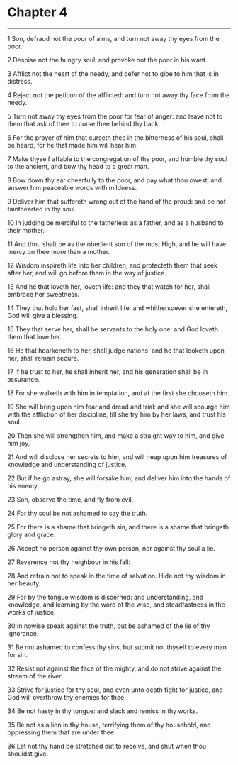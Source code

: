 # Chapter 4

***

1 Son, defraud not the poor of alms, and turn not away thy eyes from the poor.

2 Despise not the hungry soul: and provoke not the poor in his want.

3 Afflict not the heart of the needy, and defer not to gibe to him that is in distress.

4 Reject not the petition of the afflicted: and turn not away thy face from the needy.

5 Turn not away thy eyes from the poor for fear of anger: and leave not to them that ask of thee to curse thee behind thy back.

6 For the prayer of him that curseth thee in the bitterness of his soul, shall be heard, for he that made him will hear him.

7 Make thyself affable to the congregation of the poor, and humble thy soul to the ancient, and bow thy head to a great man.

8 Bow down thy ear cheerfully to the poor, and pay what thou owest, and answer him peaceable words with mildness.

9 Deliver him that suffereth wrong out of the hand of the proud: and be not fainthearted in thy soul.

10 In judging be merciful to the fatherless as a father, and as a husband to their mother.

11 And thou shalt be as the obedient son of the most High, and he will have mercy on thee more than a mother.

12 Wisdom inspireth life into her children, and protecteth them that seek after her, and will go before them in the way of justice.

13 And he that loveth her, loveth life: and they that watch for her, shall embrace her sweetness.

14 They that hold her fast, shall inherit life: and whithersoever she entereth, God will give a blessing.

15 They that serve her, shall be servants to the holy one: and God loveth them that love her.

16 He that hearkeneth to her, shall judge nations: and he that looketh upon her, shall remain secure.

17 If he trust to her, he shall inherit her, and his generation shall be in assurance.

18 For she walketh with him in temptation, and at the first she chooseth him.

19 She will bring upon him fear and dread and trial: and she will scourge him with the affliction of her discipline, till she try him by her laws, and trust his soul.

20 Then she will strengthen him, and make a straight way to him, and give him joy,

21 And will disclose her secrets to him, and will heap upon him treasures of knowledge and understanding of justice.

22 But if he go astray, she will forsake him, and deliver him into the hands of his enemy.

23 Son, observe the time, and fly from evil.

24 For thy soul be not ashamed to say the truth.

25 For there is a shame that bringeth sin, and there is a shame that bringeth glory and grace.

26 Accept no person against thy own person, nor against thy soul a lie.

27 Reverence not thy neighbour in his fall:

28 And refrain not to speak in the time of salvation. Hide not thy wisdom in her beauty.

29 For by the tongue wisdom is discerned: and understanding, and knowledge, and learning by the word of the wise, and steadfastness in the works of justice.

30 In nowise speak against the truth, but be ashamed of the lie of thy ignorance.

31 Be not ashamed to confess thy sins, but submit not thyself to every man for sin.

32 Resist not against the face of the mighty, and do not strive against the stream of the river.

33 Strive for justice for thy soul, and even unto death fight for justice, and God will overthrow thy enemies for thee.

34 Be not hasty in thy tongue: and slack and remiss in thy works.

35 Be not as a lion in thy house, terrifying them of thy household, and oppressing them that are under thee.

36 Let not thy hand be stretched out to receive, and shut when thou shouldst give.

